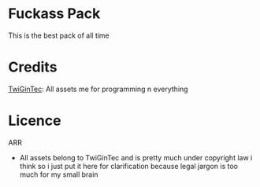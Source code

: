 # Fuckass Pack
This is the best pack of all time

# Credits
[TwiGinTec](https://x.com/TecGin): All assets
me for programming n everything

# Licence
ARR 
- All assets belong to TwiGinTec and is pretty much under copyright law i think so i just put it here for clarification because legal jargon is too much for my small brain